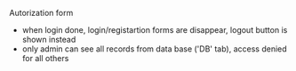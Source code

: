 Autorization form
- when login done, login/registartion forms are disappear, logout button is shown instead
- only admin can see all records from data base ('DB' tab), access denied for all others
